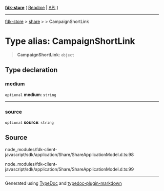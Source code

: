 [**fdk-store**](../../../README.md) ( [Readme](../../../README.md) \| [API](../../../API.md) )

---

[fdk-store](../../../API.md) > [share](../../README.md) > [<internal>](../README.md) > CampaignShortLink

# Type alias: CampaignShortLink

> **CampaignShortLink**: `object`

## Type declaration

### medium

`optional` **medium**: `string`

---

### source

`optional` **source**: `string`

## Source

node_modules/fdk-client-javascript/sdk/application/Share/ShareApplicationModel.d.ts:98

node_modules/fdk-client-javascript/sdk/application/Share/ShareApplicationModel.d.ts:99

---

Generated using [TypeDoc](https://typedoc.org/) and [typedoc-plugin-markdown](https://www.npmjs.com/package/typedoc-plugin-markdown)
